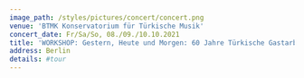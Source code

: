 ```yaml
---
image_path: /styles/pictures/concert/concert.png
venue: 'BTMK Konservatorium für Türkische Musik'
concert_date: Fr/Sa/So, 08./09./10.10.2021
title: 'WORKSHOP: Gestern, Heute und Morgen: 60 Jahre Türkische Gastarbeiter:innen in Deutschland: RECORDING FILM MUSIC'
address: Berlin
details: #tour 
---
```

